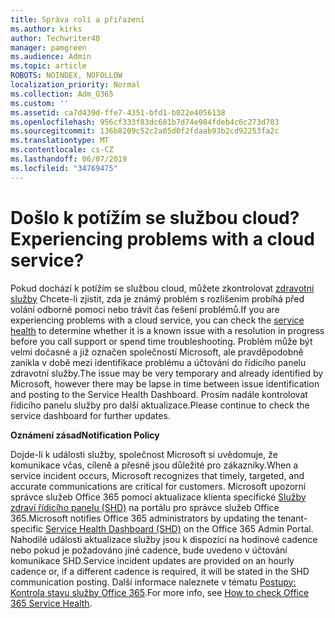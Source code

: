```yaml
---
title: Správa rolí a přiřazení
ms.author: kirks
author: Techwriter40
manager: pamgreen
ms.audience: Admin
ms.topic: article
ROBOTS: NOINDEX, NOFOLLOW
localization_priority: Normal
ms.collection: Adm_O365
ms.custom: ''
ms.assetid: ca7d439d-ffe7-4351-bfd1-b022e4056138
ms.openlocfilehash: 956cf333f83dc681b7d74e984fdeb4c6c273d703
ms.sourcegitcommit: 136b8209c52c2a05d0f2fdaab93b2cd92253fa2c
ms.translationtype: MT
ms.contentlocale: cs-CZ
ms.lasthandoff: 06/07/2019
ms.locfileid: "34769475"
---
```

# <a name="experiencing-problems-with-a-cloud-service"></a><span data-ttu-id="96041-102">Došlo k potížím se službou cloud?</span><span class="sxs-lookup"><span data-stu-id="96041-102">Experiencing problems with a cloud service?</span></span>

<span data-ttu-id="96041-103">Pokud dochází k potížím se službou cloud, můžete zkontrolovat [zdravotní služby](https://admin.microsoft.com/AdminPortal/Home#/servicehealth) Chcete-li zjistit, zda je známý problém s rozlišením probíhá před volání odborné pomoci nebo trávit čas řešení problémů.</span><span class="sxs-lookup"><span data-stu-id="96041-103">If you are experiencing problems with a cloud service, you can check the [service health](https://admin.microsoft.com/AdminPortal/Home#/servicehealth) to determine whether it is a known issue with a resolution in progress before you call support or spend time troubleshooting.</span></span> <span data-ttu-id="96041-104">Problém může být velmi dočasné a již označen společností Microsoft, ale pravděpodobně zanikla v době mezi identifikace problému a účtování do řídicího panelu zdravotní služby.</span><span class="sxs-lookup"><span data-stu-id="96041-104">The issue may be very temporary and already identified by Microsoft, however there may be lapse in time between issue identification and posting to the Service Health Dashboard.</span></span> <span data-ttu-id="96041-105">Prosím nadále kontrolovat řídicího panelu služby pro další aktualizace.</span><span class="sxs-lookup"><span data-stu-id="96041-105">Please continue to check the service dashboard for further updates.</span></span>

<span data-ttu-id="96041-106">**Oznámení zásad**</span><span class="sxs-lookup"><span data-stu-id="96041-106">**Notification Policy**</span></span>

<span data-ttu-id="96041-107">Dojde-li k události služby, společnost Microsoft si uvědomuje, že komunikace včas, cíleně a přesně jsou důležité pro zákazníky.</span><span class="sxs-lookup"><span data-stu-id="96041-107">When a service incident occurs, Microsoft recognizes that timely, targeted, and accurate communications are critical for customers.</span></span> <span data-ttu-id="96041-108">Microsoft upozorní správce služeb Office 365 pomocí aktualizace klienta specifické [Služby zdraví řídicího panelu (SHD)](https://admin.microsoft.com/AdminPortal/Home#/servicehealth) na portálu pro správce služeb Office 365.</span><span class="sxs-lookup"><span data-stu-id="96041-108">Microsoft notifies Office 365 administrators by updating the tenant-specific [Service Health Dashboard (SHD)](https://admin.microsoft.com/AdminPortal/Home#/servicehealth) on the Office 365 Admin Portal.</span></span> <span data-ttu-id="96041-109">Nahodilé události aktualizace služby jsou k dispozici na hodinové cadence nebo pokud je požadováno jiné cadence, bude uvedeno v účtování komunikace SHD.</span><span class="sxs-lookup"><span data-stu-id="96041-109">Service incident updates are provided on an hourly cadence or, if a different cadence is required, it will be stated in the SHD communication posting.</span></span> <span data-ttu-id="96041-110">Další informace naleznete v tématu [Postupy: Kontrola stavu služby Office 365](https://docs.microsoft.com/office365/enterprise/view-service-health).</span><span class="sxs-lookup"><span data-stu-id="96041-110">For more info, see [How to check Office 365 Service Health](https://docs.microsoft.com/office365/enterprise/view-service-health).</span></span>

